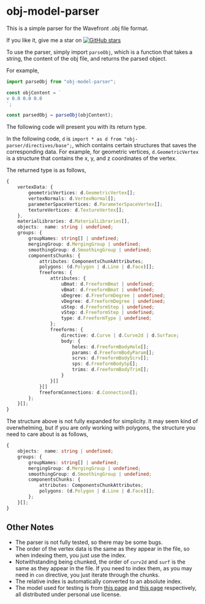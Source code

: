 # obj-model-parser

This is a simple parser for the Wavefront .obj file format.

If you like it, give me a star on [![GitHub stars](https://img.shields.io/github/stars/finger-bone/obj-model-parser.svg?style=social&label=Star&maxAge=2592000)](https://github.com/finger-bone/obj-model-parser)

To use the parser, simply import `parseObj`, which is a function that takes a string, the content of the obj file, and returns the parsed object.

For example,

```typescript
import parseObj from "obj-model-parser";

const objContent = `
v 0.0 0.0 0.0
`;

const parsedObj = parseObj(objContent);
```

The following code will present you with its return type.

In the following code, `d` is `import * as d from "obj-parser/directives/base";`, which contains certain structures that saves the corresponding data. For example, for geometric vertices, `d.GeometricVertex` is a structure that contains the x, y, and z coordinates of the vertex.

The returned type is as follows,

```typescript
{
    vertexData: {
        geometricVertices: d.GeometricVertex[];
        vertexNormals: d.VertexNormal[];
        parameterSpaceVertices: d.ParameterSpaceVertex[];
        textureVertices: d.TextureVertex[];
    },
    materialLibraries: d.MaterialLibraries[],
    objects:  name: string | undefined;
    groups: {
        groupNames: string[] | undefined;
        mergingGroup: d.MergingGroup | undefined;
        smoothingGroup: d.SmoothingGroup | undefined;
        componentsChunks: {
            attributes: ComponentsChunkAttributes;
            polygons: (d.Polygon | d.Line | d.Face)[];
            freeforms: {
                attributes: {
                    uBmat: d.FreeformBmat | undefined;
                    vBmat: d.FreeformBmat | undefined;
                    uDegree: d.FreeformDegree | undefined;
                    vDegree: d.FreeformDegree | undefined;
                    uStep: d.FreeformStep | undefined;
                    vStep: d.FreeformStep | undefined;
                    type: d.FreeformType | undefined;
                };
                freeforms: {
                    directive: d.Curve | d.Curve2d | d.Surface;
                    body: {
                        holes: d.FreeformBodyHole[];
                        params: d.FreeformBodyParam[];
                        scrvs: d.FreeformBodyScrv[];
                        sps: d.FreeformBodySp[];
                        trims: d.FreeformBodyTrim[];
                    }
                }[]
            }[]
            freeformConnections: d.Connection[];
        };
    }[];
}
```

The structure above is not fully expanded for simplicity. It may seem kind of overwhelming, but if you are only working with polygons, the structure you need to care about is as follows,

```typescript
{
    objects:  name: string | undefined;
    groups: {
        groupNames: string[] | undefined;
        mergingGroup: d.MergingGroup | undefined;
        smoothingGroup: d.SmoothingGroup | undefined;
        componentsChunks: {
            attributes: ComponentsChunkAttributes;
            polygons: (d.Polygon | d.Line | d.Face)[];
        };
    }[];
}
```

## Other Notes

- The parser is not fully tested, so there may be some bugs.
- The order of the vertex data is the same as they appear in the file, so when indexing them, you just use the index.
- Notwithstanding being chunked, the order of `curv2d` and `surf` is the same as they appear in the file. If you need to index them, as you may need in `con` directive, you just iterate through the chunks.
- The relative index is automatically converted to an absolute index.
- The model used for testing is from [this page](https://free3d.com/3d-model/realistic-tree-pack-3-trees-95419.html) and [this page](https://free3d.com/3d-model/bird-v1--875504.html) respectively, all distributed under personal use license.
